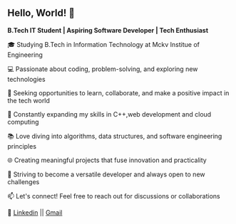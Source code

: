 <h2>Hello, World! 👋</h2>

  **B.Tech IT Student | Aspiring Software Developer | Tech Enthusiast** 

🎓 Studying B.Tech in Information Technology at Mckv Institue of Engineering

💻 Passionate about coding, problem-solving, and exploring new technologies

🌟 Seeking opportunities to learn, collaborate, and make a positive impact in the tech world

🚀 Constantly expanding my skills in C++,web development and cloud computing

📚 Love diving into algorithms, data structures, and software engineering principles

🌐 Creating meaningful projects that fuse innovation and practicality

🎯 Striving to become a versatile developer and always open to new challenges

📫 Let's connect! Feel free to reach out for discussions or collaborations

🌟 [Linkedin](linkedin.com/in/ankita-sinha-ray-911820236) || [Gmail](ankitasinharay3@gmail.com)

